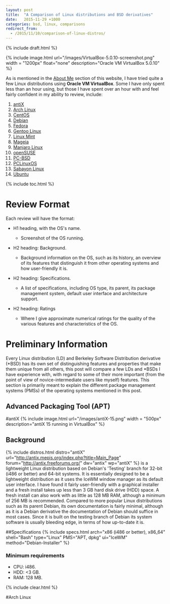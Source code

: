 ```yaml
---
layout: post
title:  "A Comparison of Linux distributions and BSD derivatives"
date:   2015-11-29 +1000
categories: bsd, linux, comparisons
redirect_from:
  - /2015/11/10/comparison-of-linux-distros/
---
```

{% include draft.html %}

{% include image.html url="/images/VirtualBox-5.0.10-screenshot.png" width = "1200px" float="none" description="Oracle VM VirtualBox 5.0.10" %}

As is mentioned in the [About Me](/about-me/) section of this website, I have tried quite a few Linux distributions using **Oracle VM VirtualBox**. Some I have only spent less than an hour using, but those I have spent over an hour with and feel fairly confident in my ability to review, include:

1. [antiX](#antiX)
2. [Arch Linux](https://www.archlinux.org/)
3. [CentOS](https://www.centos.org/)
4. [Debian](http://debian.org/)
5. [Fedora](https://getfedora.org/)
6. [Gentoo Linux](https://www.gentoo.org/)
7. [Linux Mint](http://linuxmint.com/)
8. [Mageia](http://www.mageia.org/en/)
9. [Manjaro Linux](https://manjaro.github.io)
10. [openSUSE](https://www.opensuse.org/)
11. [PC-BSD](http://www.pcbsd.org/)
12. [PCLinuxOS](http://www.pclinuxos.com/)
13. [Sabayon Linux](http://www.sabayon.org/)
14. [Ubuntu](http://www.ubuntu.com/)

{% include toc.html %}

# Review Format
Each review will have the format:
* H1 heading, with the OS's name.
  * Screenshot of the OS running.

* H2 heading: Background.
  * Background information on the OS, such as its history, an overview of its features that distinguish it from other operating systems and how user-friendly it is.

* H2 heading: Specifications.
  * A list of specifications, including OS type, its parent, its package management system, default user interface and architecture support.

* H2 heading: Ratings
  * Where I give approximate numerical ratings for the quality of the various features and characteristics of the OS.

# Preliminary Information
Every Linux distribution (LD) and Berkeley Software Distribution derivative (&#42;BSD) has its own set of distinguishing features and properties that make them unique from all others, this post will compare a few LDs and &#42;BSDs I have experience with, with regard to some of their more important (from the point of view of novice-intermediate users like myself) features. This section is primarily meant to explain the different package management systems (PMSs) of the operating systems mentioned in this post.

## Advanced Packaging Tool (APT)


#antiX
{% include image.html url="/images/antiX-15.png" width = "500px" description="antiX 15 running in VirtualBox" %}
## Background
{% include distros.html distro="antiX" url="http://antix.mepis.org/index.php?title=Main_Page" forum="http://antix.freeforums.org/" dw="antix" wp="antiX" %} is a lightweight Linux distribution based on Debian's 'Testing' branch for 32-bit (i486 or better) and 64-bit systems. It is essentially designed to be a lightweight distribution as it uses the IceWM window manager as its default user interface. I have found it fairly user-friendly with a graphical installer and a fresh install takes up less than 3 GB hard disk drive (HDD) space. A fresh install can also work with as little as 128 MB RAM, although a minimum of 256 MB is recommended. Compared to more popular Linux distributions such as its parent Debian, its own documentation is fairly minimal, although as it is a Debian derivative the documentation of Debian should suffice in most cases. Since it is built on the testing branch of Debian its system software is usually bleeding edge, in terms of how up-to-date it is.

##Specifications
{% include specs.html arch="x86 (i486 or better), x86_64" shell="Bash" type="Linux" PMS="APT, dpkg" ui="IceWM" method="Debian-Installer" %}

### Minimum requirements
* CPU: i486.
* HDD: <3 GB.
* RAM: 128 MB.

{% include clear.html %}

#Arch Linux
